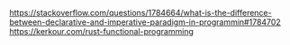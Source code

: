https://stackoverflow.com/questions/1784664/what-is-the-difference-between-declarative-and-imperative-paradigm-in-programmin#1784702
https://kerkour.com/rust-functional-programming
